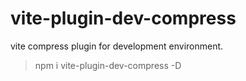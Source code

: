 # vite-plugin-dev-compress

vite compress plugin for development environment.



> npm i vite-plugin-dev-compress -D

[](https://)
